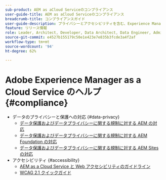```yaml
---
sub-product: AEM as aCloud Serviceのコンプライアンス
user-guide-title: AEM as aCloud Serviceのコンプライアンス
breadcrumb-title: コンプライアンスガイド
user-guide-description: プライバシーとアクセシビリティを含む、Experience Manageras a Cloud Serviceのコンプライアンスの概要については、まずこちらを参照してください。
feature: リリース情報
role: Leader, Architect, Developer, Data Architect, Data Engineer, Admin, User
source-git-commit: e4527b155179c50e1e423e7e835b3fcde3a4f2af
workflow-type: tm+mt
source-wordcount: '94'
ht-degree: 62%

---
```



# Adobe Experience Manager as a Cloud Service のヘルプ {#compliance}

+ データのプライバシーと保護への対応 {#data-privacy}
   + [データ保護およびデータプライバシーに関する規制に対する AEM の対応](data-privacy-and-protection-readiness/aem-readiness.md)
   + [データ保護およびデータプライバシーに関する規制に対する AEM Foundation の対応](data-privacy-and-protection-readiness/foundation-readiness.md)
   + [データ保護およびデータプライバシーに関する規制に対する AEM Sites の対応](data-privacy-and-protection-readiness/sites-readiness.md)
+ アクセシビリティ {#accessibility}
   + [AEM as a Cloud Service と Web アクセシビリティのガイドライン](accessibility/web-accessibility.md)
   + [WCAG 2.1 クイックガイド](accessibility/quick-guide-wcag.md)